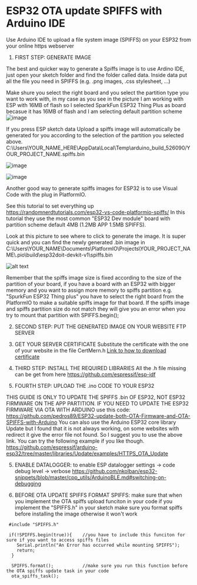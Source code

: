 # ESP32 OTA update SPIFFS with Arduino IDE
Use Arduino IDE to upload a file system image (SPIFFS) on your ESP32 from your online https webserver

1) FIRST STEP: GENERATE IMAGE

The best and quicker way to generate a Spiffs image is to use Ardino IDE, just open your sketch folder and find the folder called data.  Inside data put all the file you need in SPIFFS (e.g. .png images, .css stylesheet, ...)

Make shure you select the right board and you select the partition type you want to work with, in my case as you see in the picture I am working with ESP with 16MB of flash so I selected SparkFun ESP32 Thing Plus as board becasue it has 16MB of flash and I am selecting default partition scheme
![image](https://user-images.githubusercontent.com/30262131/172793718-19beb1cc-f8c9-42ed-8084-74751ff0299f.png)

If you press ESP sketch data Upload a spiffs image will automatically be generated for you according to the selection of the partition you selected above.
C:\Users\YOUR_NAME_HERE\AppData\Local\Temp\arduino_build_526090/YOUR_PROJECT_NAME.spiffs.bin

![image](https://user-images.githubusercontent.com/30262131/172792737-cf27a1d5-5917-4f6c-b5ad-76b4a9403a99.png)

![image](https://user-images.githubusercontent.com/30262131/172794434-e064488a-afc3-44fd-b73f-5d580024031e.png)


Another good way to generate spiffs images for ESP32 is to use Visual Code with the plug in PlatformIO.

See this tutorial to set everything up
https://randomnerdtutorials.com/esp32-vs-code-platformio-spiffs/
In this tutorial they use the most common "ESP32 Dev module" board with partition scheme default 4MB (1.2MB APP  1.5MB SPIFFS).

Look at this picture to see where to click to generate the image.
It is super quick and you can find the newly generated .bin image in
C:\Users\YOUR_NAME\Documents\PlatformIO\Projects\YOUR_PROJECT_NAME\\.pio\build\esp32doit-devkit-v1\spiffs.bin

![alt text](https://community.mongoose-os.com/uploads/default/original/1X/80a8ea4e793d19d2eec82779fb60aa747a097220.png)

Remember that the spiffs image size is fixed according to the size of the partition of your board, if you have a board with an ESP32 with bigger memory and you want to assign more memory to spiffs partition e.g. "SpurkFun ESP32 Thing plus" you have to select the right board from the PlatformIO to make a suitable spiffs image for that board. If the spiffs image and spiffs partition size do not match they will give you an error when you try to mount that partition with SPIFFS.begin();

2) SECOND STEP: PUT THE GENERATED IMAGE ON YOUR WEBSITE FTP SERVER
3) GET YOUR SERVER CERTIFICATE 
Substitute the certificate with the one of your website in the file CertMern.h
[Link to how to download certificate](https://www.esri.com/arcgis-blog/products/bus-analyst/field-mobility/learn-how-to-download-a-ssl-certificate-for-a-secured-portal/)

6) THIRD STEP: INSTALL THE REQUIRED LIBRARIES
All the .h file missing can be get from here 
https://github.com/espressif/esp-idf

4) FOURTH STEP: UPLOAD THE .ino CODE TO YOUR ESP32

THIS GUIDE IS ONLY TO UPDATE THE SPIFFS .bin OF ESP32, NOT ESP32 FIRMWARE ON THE APP PARTITION. IF YOU NEED TO UPDATE THE ESP32 FIRMWARE VIA OTA WITH ARDUINO use this code:
https://github.com/pedros89/ESP32-update-both-OTA-Firmware-and-OTA-SPIFFS-with-Arduino
You can also use the Arduino ESP32 core library Update but I found that it is not always working, on some websites with redirect it give the error file not found. So I suggest you to use the above link. You can try the following example if you like though.
https://github.com/espressif/arduino-esp32/tree/master/libraries/Update/examples/HTTPS_OTA_Update

5) ENABLE DATALOGGER: to enable ESP datalogger settings → code debug level → verbose
 https://github.com/nkolban/esp32-snippets/blob/master/cpp_utils/ArduinoBLE.md#switching-on-debugging

6) BEFORE OTA UPDATE SPIFFS FORMAT SPIFFS: make sure that when you implement the OTA spiffs upload funciton in your code if you implement the "SPIFFS.h" in your sketch make sure you format spiffs before installing the image otherwise it won't work

```
 #include "SPIFFS.h"

 if(!SPIFFS.begin(true)){    //you have to include this funciton for sure if you want to access spiffs files
    Serial.println("An Error has occurred while mounting SPIFFS");
    return;
  }   

  SPIFFS.format();           //make sure you run this function before the OTA spiffs update task in your code
  ota_spiffs_task();
```

    
